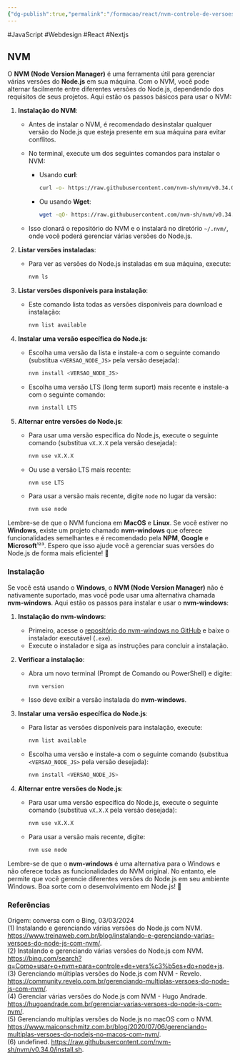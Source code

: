 ```yaml
---
{"dg-publish":true,"permalink":"/formacao/react/nvm-controle-de-versoes-do-node/","metatags":{"description":"gerenciador de versões do Node.js."},"noteIcon":3,"updated":"2025-09-26T15:38:40.263-03:00"}
---
```


#JavaScript #Webdesign #React #Nextjs

## NVM

O **NVM (Node Version Manager)** é uma ferramenta útil para gerenciar várias versões do **Node.js** em sua máquina. Com o NVM, você pode alternar facilmente entre diferentes versões do Node.js, dependendo dos requisitos de seus projetos. Aqui estão os passos básicos para usar o NVM:

1. **Instalação do NVM**:
    - Antes de instalar o NVM, é recomendado desinstalar qualquer versão do Node.js que esteja presente em sua máquina para evitar conflitos.
    - No terminal, execute um dos seguintes comandos para instalar o NVM:
        - Usando **curl**:

            ```bash
            curl -o- https://raw.githubusercontent.com/nvm-sh/nvm/v0.34.0/install.sh | bash
            ```

        - Ou usando **Wget**:

            ```bash
            wget -qO- https://raw.githubusercontent.com/nvm-sh/nvm/v0.34.0/install.sh | bash
            ```

    - Isso clonará o repositório do NVM e o instalará no diretório `~/.nvm/`, onde você poderá gerenciar várias versões do Node.js.

2. **Listar versões instaladas**:
    - Para ver as versões do Node.js instaladas em sua máquina, execute:

        ```bash
        nvm ls
        ```

3. **Listar versões disponíveis para instalação**:
    - Este comando lista todas as versões disponíveis para download e instalação:

        ```bash
        nvm list available
        ```

4. **Instalar uma versão específica do Node.js**:
    - Escolha uma versão da lista e instale-a com o seguinte comando (substitua `<VERSAO_NODE_JS>` pela versão desejada):

        ```bash
        nvm install <VERSAO_NODE_JS>
        ```

    - Escolha uma versão LTS (long term suport) mais recente e instale-a com o seguinte comando:

        ```bash
        nvm install LTS
        ```

5. **Alternar entre versões do Node.js**:
    - Para usar uma versão específica do Node.js, execute o seguinte comando (substitua `vX.X.X` pela versão desejada):

        ```bash
        nvm use vX.X.X
        ```

    - Ou use a versão LTS mais recente:

        ```bash
        nvm use LTS
        ```

    - Para usar a versão mais recente, digite `node` no lugar da versão:

        ```bash
        nvm use node
        ```

Lembre-se de que o NVM funciona em **MacOS** e **Linux**. Se você estiver no **Windows**, existe um projeto chamado **nvm-windows** que oferece funcionalidades semelhantes e é recomendado pela **NPM**, **Google** e **Microsoft**¹²³. Espero que isso ajude você a gerenciar suas versões do Node.js de forma mais eficiente! 🚀

### Instalação

Se você está usando o **Windows**, o **NVM (Node Version Manager)** não é nativamente suportado, mas você pode usar uma alternativa chamada **nvm-windows**. Aqui estão os passos para instalar e usar o **nvm-windows**:

1. **Instalação do nvm-windows**:
    - Primeiro, acesse o [repositório do nvm-windows no GitHub](https://github.com/coreybutler/nvm-windows) e baixe o instalador executável (`.exe`).
    - Execute o instalador e siga as instruções para concluir a instalação.

2. **Verificar a instalação**:
    - Abra um novo terminal (Prompt de Comando ou PowerShell) e digite:

        ```bash
        nvm version
        ```

    - Isso deve exibir a versão instalada do **nvm-windows**.

3. **Instalar uma versão específica do Node.js**:
    - Para listar as versões disponíveis para instalação, execute:

        ```bash
        nvm list available
        ```

    - Escolha uma versão e instale-a com o seguinte comando (substitua `<VERSAO_NODE_JS>` pela versão desejada):

        ```bash
        nvm install <VERSAO_NODE_JS>
        ```

4. **Alternar entre versões do Node.js**:
    - Para usar uma versão específica do Node.js, execute o seguinte comando (substitua `vX.X.X` pela versão desejada):

        ```bash
        nvm use vX.X.X
        ```

    - Para usar a versão mais recente, digite:

        ```bash
        nvm use node
        ```

Lembre-se de que o **nvm-windows** é uma alternativa para o Windows e não oferece todas as funcionalidades do NVM original. No entanto, ele permite que você gerencie diferentes versões do Node.js em seu ambiente Windows. Boa sorte com o desenvolvimento em Node.js! 🚀

### Referências

Origem: conversa com o Bing, 03/03/2024\
(1) Instalando e gerenciando várias versões do Node.js com NVM. <https://www.treinaweb.com.br/blog/instalando-e-gerenciando-varias-versoes-do-node-js-com-nvm/>.\
(2) Instalando e gerenciando várias versões do Node.js com NVM. <https://bing.com/search?q=Como+usar+o+nvm+para+controle+de+vers%c3%b5es+do+node+js>.\
(3) Gerenciando múltiplas versões do Node.js com NVM - Revelo. <https://community.revelo.com.br/gerenciando-multiplas-versoes-do-node-js-com-nvm/>.\
(4) Gerenciar várias versões do Node.js com NVM - Hugo Andrade. <https://hugoandrade.com.br/gerenciar-varias-versoes-do-node-js-com-nvm/>.\
(5) Gerenciando multiplas versões do Node.js no macOS com o NVM. <https://www.maiconschmitz.com.br/blog/2020/07/06/gerenciando-multiplas-versoes-do-nodejs-no-macos-com-nvm/>.\
(6) undefined. <https://raw.githubusercontent.com/nvm-sh/nvm/v0.34.0/install.sh>.
